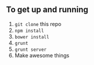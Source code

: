 To get up and running
---

1. `git clone` this repo
2. `npm install`
3. `bower install`
4. `grunt`
5. `grunt server`
6. Make awesome things
